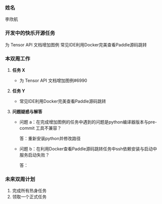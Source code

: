 ### 姓名

李欣航

### 开发中的快乐开源任务

为 Tensor API 文档增加图例
常见IDE利用Docker完美查看Paddle源码跳转

### 本双周工作

1. **任务 X**

   - 为 Tensor API 文档增加图例#6990

2. **任务 Y**

   - 常见IDE利用Docker完美查看Paddle源码跳转

3. **问题疑惑与解答**

   - 问题 a：在完成增加图例的任务中遇到的问题是python编译器版本与pre-commit 工具不兼容？

     答：重新安装python并修改路径

   - 问题 b：在利用Docker查看Paddle源码跳转任务中ssh依赖安装与启动中服务启动失败？

     答：

### 未来双周计划

1. 完成所有热身任务
2. 领取一个正式任务
